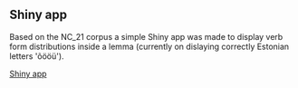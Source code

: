 ## Shiny app

Based on the NC_21 corpus a simple Shiny app was made to display verb form distributions inside a lemma (currently on dislaying correctly Estonian letters 'õööü').

[Shiny app](https://github.com/ahtokiil/ids_2023/blob/main/shiny.png)
